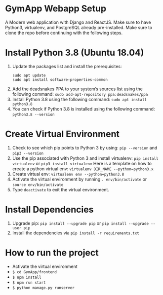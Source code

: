 # GymApp Webapp Setup 

A Modern web application with Django and ReactJS. 
Make sure to have Python3, virtualenv, and PostgreSQL already pre-installed.
Make sure to clone the repo before continuing with the following steps.

# Install Python 3.8 (Ubuntu 18.04)

1. Update the packages list and install the prerequisites:
	```
	sudo apt update
	sudo apt install software-properties-common
	```
2. Add the deadsnakes PPA to your system’s sources list using the following command: `sudo add-apt-repository ppa:deadsnakes/ppa`
3. Install Python 3.8 using the following command: `sudo apt install python3.8`
4. You can check if Python 3.8 is installed using the following command: `python3.8 --version`

# Create Virtual Environment

1. Check to see which pip points to Python 3 by using: `pip --version` and `pip3 --version`
2. Use the pip associated with Python 3 and install virtualenv: `pip install virtualenv` or `pip3 install virtualenv`
   Here is a template on how to create a python virtual env: `virtualenv DIR_NAME --python=python3.x`
3. Create virtual env:  `virtualenv env --python=python3.8`
4. Activate the virtual environment by running `. env/bin/activate` or `source env/bin/activate`
5. Type `deactivate` to exit the virtual environment. 

# Install Dependencies

1. Upgrade pip: `pip install --upgrade pip` or `pip install --upgrade --user pip`
2. Install the dependencies via `pip install -r requirements.txt`


# How to run the project

- Activate the virtual environment
- `$ cd GymApp/frontend`
- `$ npm install`
- `$ npm run start`
- `$ python manage.py runserver`
